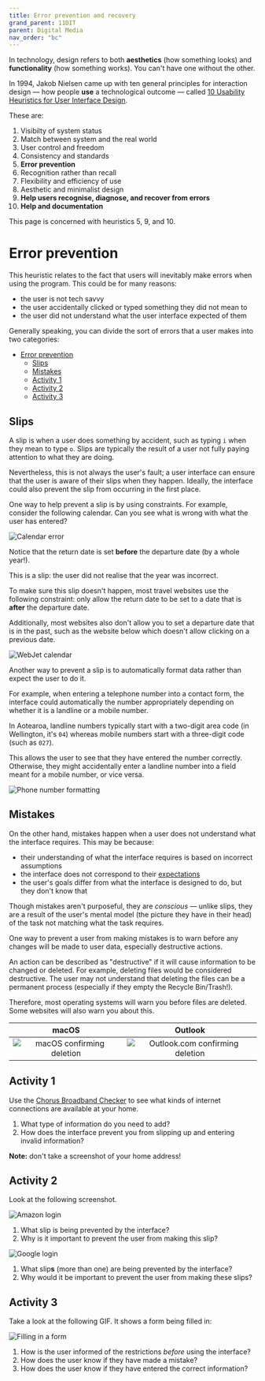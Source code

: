```yaml
---
title: Error prevention and recovery
grand_parent: 11DIT
parent: Digital Media
nav_order: "bc"
---
```


In technology, design refers to both **aesthetics** (how something looks) and **functionality** (how something works). You can't have one without the other.

In 1994, Jakob Nielsen came up with ten general principles for interaction design — how people **use** a technological outcome — called [10 Usability Heuristics for User Interface Design](https://www.nngroup.com/articles/ten-usability-heuristics/).

These are:

1. Visibilty of system status
2. Match between system and the real world
3. User control and freedom
4. Consistency and standards
5. **Error prevention**
6. Recognition rather than recall
7. Flexibility and efficiency of use
8. Aesthetic and minimalist design
9. **Help users recognise, diagnose, and recover from errors**
10. **Help and documentation**

This page is concerned with heuristics 5, 9, and 10.

# Error prevention

This heuristic relates to the fact that users will inevitably make errors when using the program. This could be for many reasons:

- the user is not tech savvy
- the user accidentally clicked or typed something they did not mean to
- the user did not understand what the user interface expected of them

Generally speaking, you can divide the sort of errors that a user makes into two categories:

- [Error prevention](#error-prevention)
  - [Slips](#slips)
  - [Mistakes](#mistakes)
  - [Activity 1](#activity-1)
  - [Activity 2](#activity-2)
  - [Activity 3](#activity-3)

## Slips

A slip is when a user does something by accident, such as typing ``i`` when they mean to type ``o``. Slips are typically the result of a user not fully paying attention to what they are doing.

Nevertheless, this is not always the user's fault; a user interface can ensure that the user is aware of their slips when they happen. Ideally, the interface could also prevent the slip from occurring in the first place.

One way to help prevent a slip is by using constraints. For example, consider the following calendar. Can you see what is wrong with what the user has entered?

![Calendar error](img/errors_calendar.png)

Notice that the return date is set **before** the departure date (by a whole year!).

This is a slip: the user did not realise that the year was incorrect.

To make sure this slip doesn't happen, most travel websites use the following constraint: only allow the return date to be set to a date that is **after** the departure date.

Additionally, most websites also don't allow you to set a departure date that is in the past, such as the website below which doesn't allow clicking on a previous date.

![WebJet calendar](img/errors_webjet.png)

Another way to prevent a slip is to automatically format data rather than expect the user to do it.

For example, when entering a telephone number into a contact form, the interface could automatically the number appropriately depending on whether it is a landline or a mobile number.

In Aotearoa, landline numbers typically start with a two-digit area code (in Wellington, it's ``04``) whereas mobile numbers start with a three-digit code (such as ``027``).

This allows the user to see that they have entered the number correctly. Otherwise, they might accidentally enter a landline number into a field meant for a mobile number, or vice versa.

![Phone number formatting](img/errors_phone.gif)

## Mistakes

On the other hand, mistakes happen when a user does not understand what the interface requires. This may be because:

- their understanding of what the interface requires is based on incorrect assumptions
- the interface does not correspond to their [expectations](expectations.md)
- the user's goals differ from what the interface is designed to do, but they don't know that

Though mistakes aren't purposeful, they are *conscious* — unlike slips, they are a result of the user's mental model (the picture they have in their head) of the task not matching what the task requires.

One way to prevent a user from making mistakes is to warn before any changes will be made to user data, especially destructive actions.

An action can be described as "destructive" if it will cause information to be changed or deleted. For example, deleting files would be considered destructive. The user may not understand that deleting the files can be a permanent process (especially if they empty the Recycle Bin/Trash!).

Therefore, most operating systems will warn you before files are deleted. Some websites will also warn you about this.

| macOS | Outlook |
| :-: | :-: |
| ![macOS confirming deletion](img/errors_bin_01.png) | ![Outlook.com confirming deletion](img/errors_bin_02.png) |

## Activity 1

Use the [Chorus Broadband Checker](https://www.chorus.co.nz/tools-support/broadband-tools/broadband-checker) to see what kinds of internet connections are available at your home.

1. What type of information do you need to add?
2. How does the interface prevent you from slipping up and entering invalid information?

**Note:** don't take a screenshot of your home address!

## Activity 2

Look at the following screenshot.

![Amazon login](img/errors_amazon.png)

1. What slip is being prevented by the interface?
2. Why is it important to prevent the user from making this slip?

![Google login](img/errors_google.png)

1. What slip**s** (more than one) are being prevented by the interface?
2. Why would it be important to prevent the user from making these slips?

## Activity 3

Take a look at the following GIF. It shows a form being filled in:

![Filling in a form](img/errors_form.gif)

1. How is the user informed of the restrictions *before* using the interface?
2. How does the user know if they have made a mistake?
3. How does the user know if they have entered the correct information?